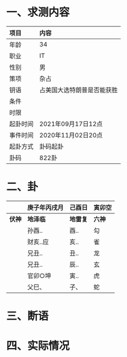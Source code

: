 # 一、求测内容
|项目|内容|
|:-|:-|
|年龄|34|
|职业|IT|
|性别|男|
|策项|杂占|
|钥语|占美国大选特朗普是否能获胜|
|条件||
|时限||
|起卦时间|2021年09月17日12点|
|事件时间|2020年11月02日20点|
|起卦方式|卦码起卦|
|卦码|822卦|

# 二、卦
||庚子年丙戌月|己酉日|寅卯空|
|:-|:-|:-|:-|
|**伏神**|**地泽临**|**地雷复**|**六神**|
||孙酉..|酉..|勾|
||财亥..应|亥..|雀|
||兄丑..|丑..|龙|
||兄丑..|辰..|玄|
||官卯○坤|寅..|虎|
||父巳、|子、|蛇|


# 三、断语

# 四、实际情况